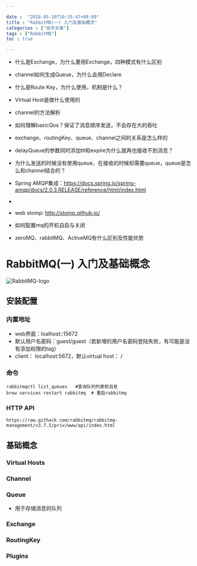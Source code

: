 ```yaml
---

date :  "2018-05-30T10:35:47+08:00" 
title : "RabbitMQ(一) 入门及基础概念" 
categories : ["技术文章"] 
tags : ["RabbitMQ"] 
toc : true

---
```


- 什么是Exchange，为什么要用Exchange，四种模式有什么区别

- channel如何生成Queue，为什么会用Declare

- 什么是Route Key，为什么使用，机制是什么？

- Virtual Host是做什么使用的

- channel的方法解析

- 如何理解basicQos？保证了消息顺序发送，不会存在大的吞吐

- exchange、routingKey、queue、channel之间的关系是怎么样的

- delayQueue的参数同时添加ttl和expire为什么就再也接收不到消息？

- 为什么发送的时候没有使用queue，在接收的时候却需要queue，queue是怎么和channel结合的？

- Spring AMQP集成：https://docs.spring.io/spring-amqp/docs/2.0.3.RELEASE/reference/html/index.html

- [rabbitmq-cli-rabbitmqadmin]: http://www.cnblogs.com/xishuai/p/rabbitmq-cli-rabbitmqadmin.html?utm_source=gold_browser_extension

- web stomp: http://stomp.github.io/

- 如何配置mq的开机自启与关闭

- zeroMQ、rabbitMQ、ActiveMQ有什么区别及性能优势

# RabbitMQ(一) 入门及基础概念

![RabbitMQ-logo](http://www.rabbitmq.com/img/RabbitMQ-logo.svg)

## 安装配置

[Installing on Homebrew]: http://www.rabbitmq.com/install-homebrew.html



### 内置地址

- web界面：loalhost::15672   
- 默认用户名密码：guest/guest（若新增的用户名密码登陆失败，有可能是没有添加权限的tag）
- client： localhost:5672，默认virtual  host： /



### 命令

```
rabbitmqctl list_queues   #查询队列列表和消息
brew services restart rabbitmq  # 重启rabbitmq

```

### HTTP API

```
https://raw.githack.com/rabbitmq/rabbitmq-management/v3.7.5/priv/www/api/index.html
```



## 基础概念

### Virtual Hosts

### Channel

### Queue

- 用于存储消息的队列

### Exchange

### RoutingKey

### Plugins



### 

